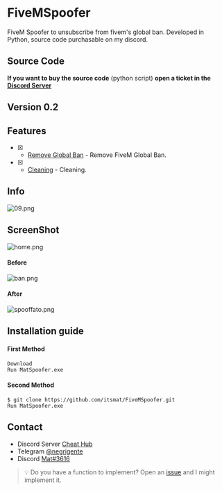 # FiveMSpoofer
FiveM Spoofer to unsubscribe from fivem's global ban. Developed in Python, source code purchasable on my discord.

## Source Code
**If you want to buy the source code** (python script) **open a ticket in the [Discord Server](https://discord.gg/CzynytAxfh)**


## Version 0.2
## Features
- [x] - [Remove Global Ban](https://github.com/itsmat/FiveMSpoofer) - Remove FiveM Global Ban.
- [x] - [Cleaning](https://github.com/itsmat/FiveMSpoofer) - Cleaning.

## Info
![09.png](https://cdn.discordapp.com/attachments/1063770697140285441/1066081889833713815/image.png)
## ScreenShot
![home.png](https://cdn.discordapp.com/attachments/1052634072381411419/1063854541826703511/image.png)
#### Before
![ban.png](https://cdn.discordapp.com/attachments/1063770697140285441/1064169590298513458/banfivem.png)
#### After
![spooffato.png](https://cdn.discordapp.com/attachments/1063770697140285441/1064169942758461470/image.png)

## Installation guide

#### First Method
```
Download
Run MatSpoofer.exe
```

#### Second Method
```
$ git clone https://github.com/itsmat/FiveMSpoofer.git
Run MatSpoofer.exe
```

## Contact
- Discord Server [Cheat Hub](https://discord.gg/CzynytAxfh)
- Telegram [@negrigente](https://t.me/negrigente)
- Discord [Mat#3616](https://github.com/itsmat)

> 💡 Do you have a function to implement? Open an [issue](https://github.com/itsmat/FiveMSpoofer/issues/new) and I might implement it.
